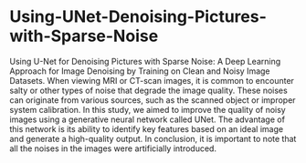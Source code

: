 # Using-UNet-Denoising-Pictures-with-Sparse-Noise
Using U-Net for Denoising Pictures with Sparse Noise: A Deep Learning Approach for Image Denoising by Training on Clean and Noisy Image Datasets.
When viewing MRI or CT-scan images, it is common to encounter salty or other types of noise that degrade the image quality. These noises can originate from various sources, such as the scanned object or improper system calibration. In this study, we aimed to improve the quality of noisy images using a generative neural network called UNet. The advantage of this network is its ability to identify key features based on an ideal image and generate a high-quality output. In conclusion, it is important to note that all the noises in the images were artificially introduced.
